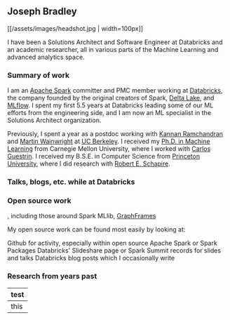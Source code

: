 ## Joseph Bradley

[[/assets/images/headshot.jpg | width=100px]]

I have been a Solutions Architect and Software Engineer at Databricks and an academic researcher,
all in various parts of the Machine Learning and advanced analytics space.

### Summary of work

I am an [Apache Spark](http://spark.apache.org/) committer and PMC member working at [Databricks](https://databricks.com/),
the company founded by the original creators of Spark, [Delta Lake](https://delta.io/), and [MLflow](https://mlflow.org/).
I spent my first 5.5 years at Databricks leading some of our ML efforts from the engineering side, and I am now an
ML specialist in the Solutions Architect organization.

Previously, I spent a year as a postdoc working with [Kannan Ramchandran](https://people.eecs.berkeley.edu/~kannanr/)
and [Martin Wainwright](https://people.eecs.berkeley.edu/~wainwrig/) at [UC Berkeley](https://www.berkeley.edu/).
I received my [Ph.D. in Machine Learning](https://www.ml.cmu.edu/) from Carnegie Mellon University,
where I worked with [Carlos Guestrin](https://guestrin.su.domains/).
I received my B.S.E. in Computer Science from [Princeton University](https://www.princeton.edu/),
where I did research with [Robert E. Schapire](http://rob.schapire.net/).

### Talks, blogs, etc. while at Databricks

### Open source work

, including those around Spark MLlib,
[GraphFrames](https://graphframes.github.io/graphframes/docs/_site/index.html) 

My open source work can be found most easily by looking at:

Github for activity, especially within open source Apache Spark or Spark Packages
Databricks' Slideshare page or Spark Summit records for slides and talks
Databricks blog posts which I occasionally write

### Research from years past

<table>
<thead>
<tr>
<th>test</th>
</tr>
</thead>

<tbody>
<tr>
<td>this</td>
</tr>
</tbody>
</table>
